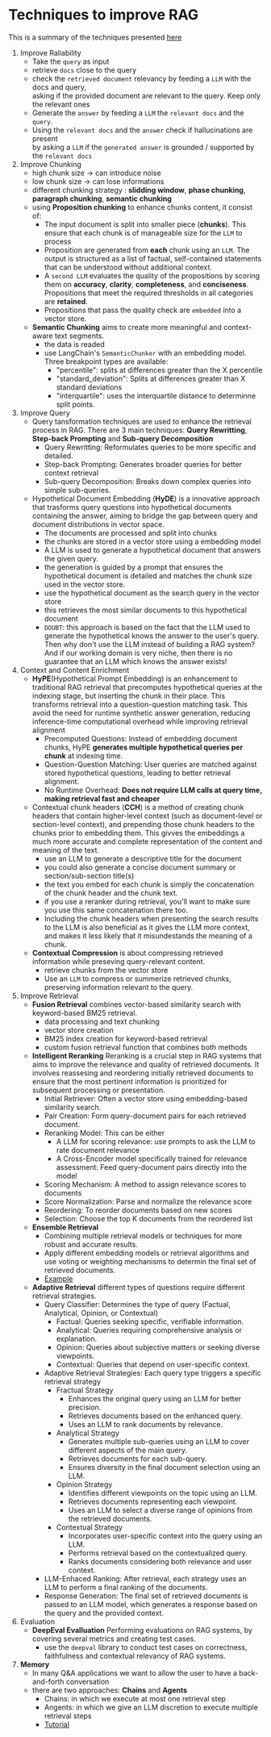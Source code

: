 # Techniques to improve RAG
This is a summary of the techniques presented [here](https://github.com/NirDiamant/RAG_Techniques)
1. Improve Raliability
    * Take the ```query``` as input
    * retrieve ```docs``` close to the query
    * check the ```retrieved document``` relevancy by feeding a ```LLM``` with the docs and query,\
    asking if the provided document are relevant to the query. Keep only the relevant ones
    * Generate the ```answer``` by feeding a ```LLM``` the ```relevant docs``` and the ```query```.
    * Using the ```relevant docs``` and the ```answer``` check if hallucinations are present \
    by asking a ```LLM``` if the ```generated answer``` is grounded / supported by the ```relevant docs```
2. Improve Chunking
    * high chunk size -> can introduce noise
    * low chunk size -> can lose informations
    * different chunking strategy : **slidding window**, **phase chunking**, **paragraph chunking**, **semantic chunking** 
    * using **Proposition chunking** to enhance chunks content, it consist of:
        - The input document is split into smaller piece (**chunks**). This ensure that each chunk is of manageable size for the ```LLM``` to process
        - Proposition are generated from **each** chunk using an ```LLM```. The output is structured as a list of factual, self-contained statements that can be understood without additional context.
        - A ```second LLM``` evaluates the quality of the propositions by scoring them on **accuracy**, **clarity**, **completeness**, and **conciseness**. Propositions that meet the required thresholds in all categories are **retained**.
        - Propositions that pass the quality check are ```embedded``` into a vector store.
    * **Semantic Chunking** aims to create more meaningful and context-aware text segments.
        - the data is readed
        - use LangChain's ```SemanticChunker``` with an embedding model. Three breakpoint types are available:
            - "percentile": splits at differences greater than the X percentile
            - "standard_deviation": Splits at differences greater than X standard deviations
            - "interquartile": uses the interquartile distance to determinne split points.
3. Improve Query
    * Query tansformation techniques are used to enhance the retrieval process in RAG. There are 3 main techniques: **Query Rewritting**, **Step-back Prompting** and **Sub-query Decomposition**
        - Query Rewritting: Reformulates queries to be more specific and detailed.
        - Step-back Prompting: Generates broader queries for better context retrieval
        - Sub-query Decomposition: Breaks down complex queries into simple sub-queries.
    * Hypothetical Document Embedding (**HyDE**) is a innovative approach that trasforms query questions into hypothetical documents containing the answer, aiming to bridge the gap between query and document distributions in vector space.
        - The documents are processed and split into chunks
        - the chunks are stored in a vector store using a embedding model
        - A LLM is used to generate a hypothetical document that answers the given query.
        - the generation is guided by a prompt that ensures the hypothetical document is detailed and matches the chunk size used in the vector store.
        - use the hypothetical document as the search query in the vector store
        - this retrieves the most similar documents to this hypothetical document
        - ```DOUBT```: this approach is based on the fact that the LLM used to generate the hypothetical knows the answer to the user's query. Then why don't use the LLM instead of building a RAG system? And if our working domain is very niche, then there is no guarantee that an LLM which knows the answer exists!
4. Context and Content Enrichment
    * **HyPE**(Hypothetical Prompt Embedding) is an enhancement to traditional RAG retrieval that precomputes hypothetical queries at the indexing stage, but inserting the chunk in their place. This transforms retrieval into a question-question matching task. This avoid the need for runtime synthetic answer generation, reducing inference-time computational overhead while improving retrieval alignment
        - Precomputed Questions: Instead of embedding document chunks, HyPE **generates multiple hypothetical queries per chunk** at indexing time.
        - Question-Question Matching: User queries are matched against stored hypothetical questions, leading to better retrieval alignment.
        - No Runtime Overhead: **Does not require LLM calls at query time, making retrieval fast and cheaper**
    * Contextual chunk headers (**CCH**) is a method of creating chunk headers that contain higher-level context (such as document-level or section-level context), and prepending those chunk headers to the chunks prior to embedding them. This givves the embeddings a much more accurate and complete representation of the content and meaning of the text.
        - use an LLM to generate a descriptive title for the document
        - you could also generate a concise document summary or section/sub-section title(s)
        - the text you embed for each chunk is simply the concatenation of the chunk header and the chunk text.
        - if you use a reranker during retrieval, you'll want to make sure you use this same concatenation there too.
        - Including the chunk headers when presenting the search results to the LLM is also beneficial as it gives the LLM more context, and makes it less likely that it misundestands the meaning of a chunk.
    * **Contextual Compression** is about compressing retrieved information while preseving query-relevant content.
        - retrieve chunks from the vector store
        - Use an ```LLM``` to compress or summerize retrieved chunks, preserving information relevant to the query.
5. Improve Retrieval
    * **Fusion Retrieval** combines vector-based similarity search with keyword-based BM25 retrieval.
        - data processing and text chunking
        - vector store creation
        - BM25 index creation for keyword-based retrieval
        - custom fusion retrieval function that combines both methods
    * **Intelligent Reranking** Reranking is a crucial step in RAG systems that aims to improve the relevance and quality of retrieved documents. It involves reassesing and reordering initially retrieved documents to ensure that the most pertinent information is prioritized for subsequent processing or presentation.
        - Initial Retriever: Often a vector store using embedding-based similarity search.
        - Pair Creation: Form query-document pairs for each retrieved document.
        - Reranking Model: This can be either
            - A LLM for scoring relevance: use prompts to ask the LLM to rate document relevance
            - A Cross-Encoder model specifically trained for relevance assessment: Feed query-document pairs directly into the model
        - Scoring Mechanism: A method to assign relevance scores to documents
        - Score Normalization: Parse and normalize the relevance score
        - Reordering: To reorder documents based on new scores
        - Selection: Choose the top K documents from the reordered list
    * **Ensemble Retrieval**
        - Combining multiple retrieval models or techniques for more robust and accurate results.
        - Apply different embedding models or retrieval algorithms and use voting or weighting mechanisms to determin the final set of retrieved documents.
        - [Example](https://python.langchain.com/docs/how_to/ensemble_retriever/)
    * **Adaptive Retrieval** different types of questions require different retrieval strategies.
        - Query Classifier: Determines the type of query (Factual, Analytical, Opinion, or Contextual)
            - Factual: Queries seeking specific, verifiable information.
            - Analytical: Queries requiring comprehensive analysis or explanation.
            - Opinion: Queries about subjective matters or seeking diverse viewpoints.
            - Contextual: Queries that depend on user-specific context.
        - Adaptive Retrieval Strategies: Each query type triggers a specific retrieval strategy
            - Fractual Strategy
                - Enhances the original query using an LLM for better precision.
                - Retrieves documents based on the enhanced query.
                - Uses an LLM to rank documents by relevance.
            - Analytical Strategy
                - Generates multiple sub-queries using an LLM to cover different aspects of the main query.
                - Retrieves documents for each sub-query.
                - Ensures diversity in the final document selection using an LLM.
            - Opinion Strategy
                - Identifies different viewpoints on the topic using an LLM.
                - Retrieves documents representing each viewpoint.
                - Uses an LLM to select a diverse range of opinions from the retrieved documents.
            - Contextual Strategy
                - Incorporates user-specific context into the query using an LLM.
                - Performs retrieval based on the contextualized query.
                - Ranks documents considering both relevance and user context.
        - LLM-Enhaced Ranking: After retrieval, each strategy uses an LLM to perform a final ranking of the documents.
        - Response Generation: The final set of retrieved documents is passed to an LLM model, which generates a response based on the query and the provided context.
6. Evaluation
    * **DeepEval Evalluation** Performing evaluations on RAG systems, by covering several metrics and creating test cases.
        - use the ```deepval``` library to conduct test cases on correctness, faithfulness and contextual relevancy of RAG systems.
7. **Memory**
    - In many Q&A applications we want to allow the user to have a back-and-forth conversation
    - there are two approaches: **Chains** and **Agents**
        - Chains: in which we execute at most one retrieval step
        - Angents: in which we give an LLM discretion to execute multiple retrieval steps
        - [Tutorial](https://python.langchain.com/docs/tutorials/qa_chat_history/)